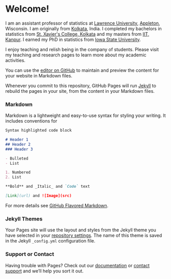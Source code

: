 # Welcome! 

I am an assistant professor of statistics at [Lawrence University](https://www.lawrence.edu/), [Appleton](https://en.wikipedia.org/wiki/Appleton,_Wisconsin), Wisconsin. I am originally from [Kolkata](https://en.wikipedia.org/wiki/Kolkata), India. I completed my bachelors in statistics from [St. Xavier's College, Kolkata](https://www.sxccal.edu/) and my masters from [IIT, Kanpur](https://www.iitk.ac.in/). I earned my PhD in statistics from [Iowa State University](https://www.iastate.edu/).

I enjoy teaching and relish being in the company of students. Please visit my teaching and research pages to learn more about my academic activities.


You can use the [editor on GitHub](https://github.com/abhicc/abhishekchakraborty.github.io/edit/gh-pages/index.md) to maintain and preview the content for your website in Markdown files.

Whenever you commit to this repository, GitHub Pages will run [Jekyll](https://jekyllrb.com/) to rebuild the pages in your site, from the content in your Markdown files.

### Markdown

Markdown is a lightweight and easy-to-use syntax for styling your writing. It includes conventions for

```markdown
Syntax highlighted code block

# Header 1
## Header 2
### Header 3

- Bulleted
- List

1. Numbered
2. List

**Bold** and _Italic_ and `Code` text

[Link](url) and ![Image](src)
```

For more details see [GitHub Flavored Markdown](https://guides.github.com/features/mastering-markdown/).

### Jekyll Themes

Your Pages site will use the layout and styles from the Jekyll theme you have selected in your [repository settings](https://github.com/abhicc/abhishekchakraborty.github.io/settings). The name of this theme is saved in the Jekyll `_config.yml` configuration file.

### Support or Contact

Having trouble with Pages? Check out our [documentation](https://docs.github.com/categories/github-pages-basics/) or [contact support](https://github.com/contact) and we’ll help you sort it out.

